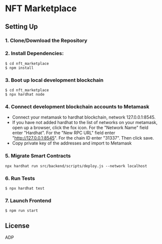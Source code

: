 # NFT Marketplace

## Setting Up
### 1. Clone/Download the Repository

### 2. Install Dependencies:
```
$ cd nft_marketplace
$ npm install
```
### 3. Boot up local development blockchain
```
$ cd nft_marketplace
$ npx hardhat node
```

### 4. Connect development blockchain accounts to Metamask
- Connect your metamask to hardhat blockchain, network 127.0.0.1:8545.
- If you have not added hardhat to the list of networks on your metamask, open up a browser, click the fox icon. For the "Network Name" field enter "Hardhat". For the "New RPC URL" field enter "http://127.0.0.1:8545". For the chain ID enter "31337". Then click save.  
- Copy private key of the addresses and import to Metamask


### 5. Migrate Smart Contracts
`npx hardhat run src/backend/scripts/deploy.js --network localhost`

### 6. Run Tests
`$ npx hardhat test`

### 7. Launch Frontend
`$ npm run start`

License
----
ADP
